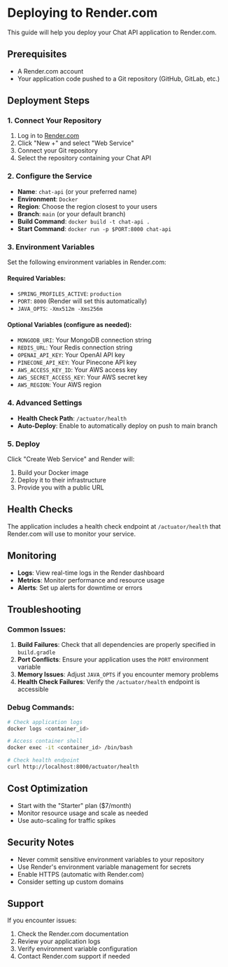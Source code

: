 # Deploying to Render.com

This guide will help you deploy your Chat API application to Render.com.

## Prerequisites

- A Render.com account
- Your application code pushed to a Git repository (GitHub, GitLab, etc.)

## Deployment Steps

### 1. Connect Your Repository

1. Log in to [Render.com](https://render.com)
2. Click "New +" and select "Web Service"
3. Connect your Git repository
4. Select the repository containing your Chat API

### 2. Configure the Service

- **Name**: `chat-api` (or your preferred name)
- **Environment**: `Docker`
- **Region**: Choose the region closest to your users
- **Branch**: `main` (or your default branch)
- **Build Command**: `docker build -t chat-api .`
- **Start Command**: `docker run -p $PORT:8000 chat-api`

### 3. Environment Variables

Set the following environment variables in Render.com:

#### Required Variables:
- `SPRING_PROFILES_ACTIVE`: `production`
- `PORT`: `8000` (Render will set this automatically)
- `JAVA_OPTS`: `-Xmx512m -Xms256m`

#### Optional Variables (configure as needed):
- `MONGODB_URI`: Your MongoDB connection string
- `REDIS_URL`: Your Redis connection string
- `OPENAI_API_KEY`: Your OpenAI API key
- `PINECONE_API_KEY`: Your Pinecone API key
- `AWS_ACCESS_KEY_ID`: Your AWS access key
- `AWS_SECRET_ACCESS_KEY`: Your AWS secret key
- `AWS_REGION`: Your AWS region

### 4. Advanced Settings

- **Health Check Path**: `/actuator/health`
- **Auto-Deploy**: Enable to automatically deploy on push to main branch

### 5. Deploy

Click "Create Web Service" and Render will:
1. Build your Docker image
2. Deploy it to their infrastructure
3. Provide you with a public URL

## Health Checks

The application includes a health check endpoint at `/actuator/health` that Render.com will use to monitor your service.

## Monitoring

- **Logs**: View real-time logs in the Render dashboard
- **Metrics**: Monitor performance and resource usage
- **Alerts**: Set up alerts for downtime or errors

## Troubleshooting

### Common Issues:

1. **Build Failures**: Check that all dependencies are properly specified in `build.gradle`
2. **Port Conflicts**: Ensure your application uses the `PORT` environment variable
3. **Memory Issues**: Adjust `JAVA_OPTS` if you encounter memory problems
4. **Health Check Failures**: Verify the `/actuator/health` endpoint is accessible

### Debug Commands:

```bash
# Check application logs
docker logs <container_id>

# Access container shell
docker exec -it <container_id> /bin/bash

# Check health endpoint
curl http://localhost:8000/actuator/health
```

## Cost Optimization

- Start with the "Starter" plan ($7/month)
- Monitor resource usage and scale as needed
- Use auto-scaling for traffic spikes

## Security Notes

- Never commit sensitive environment variables to your repository
- Use Render's environment variable management for secrets
- Enable HTTPS (automatic with Render.com)
- Consider setting up custom domains

## Support

If you encounter issues:
1. Check the Render.com documentation
2. Review your application logs
3. Verify environment variable configuration
4. Contact Render.com support if needed
